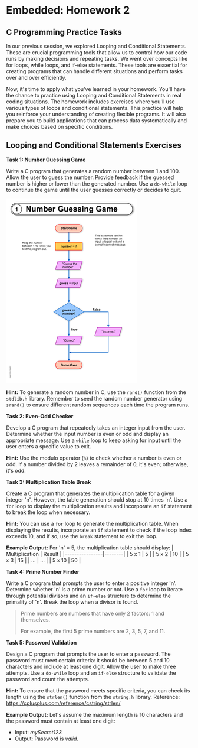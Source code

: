 # Embedded: Homework 2

## C Programming Practice Tasks

In our previous session, we explored Looping and Conditional Statements. These are crucial programming tools that allow us to control how our code runs by making decisions and repeating tasks. We went over concepts like for loops, while loops, and if-else statements. These tools are essential for creating programs that can handle different situations and perform tasks over and over efficiently.

Now, it's time to apply what you've learned in your homework. You'll have the chance to practice using Looping and Conditional Statements in real coding situations. The homework includes exercises where you'll use various types of loops and conditional statements. This practice will help you reinforce your understanding of creating flexible programs. It will also prepare you to build applications that can process data systematically and make choices based on specific conditions.

## Looping and Conditional Statements Exercises

**Task 1: Number Guessing Game**

Write a C program that generates a random number between 1 and 100. Allow the user to guess the number. Provide feedback if the guessed number is higher or lower than the generated number. Use a `do-while` loop to continue the game until the user guesses correctly or decides to quit.

![Alt text](image.png)

**Hint:** To generate a random number in C, use the `rand()` function from the `stdlib.h` library. Remember to seed the random number generator using `srand()` to ensure different random sequences each time the program runs.

**Task 2: Even-Odd Checker**

Develop a C program that repeatedly takes an integer input from the user. Determine whether the input number is even or odd and display an appropriate message. Use a `while` loop to keep asking for input until the user enters a specific value to exit.

**Hint:** Use the modulo operator (`%`) to check whether a number is even or odd. If a number divided by 2 leaves a remainder of 0, it's even; otherwise, it's odd.

**Task 3: Multiplication Table Break**

Create a C program that generates the multiplication table for a given integer 'n'. However, the table generation should stop at 10 times 'n'. Use a `for` loop to display the multiplication results and incorporate an `if` statement to break the loop when necessary.

**Hint:** You can use a `for` loop to generate the multiplication table. When displaying the results, incorporate an `if` statement to check if the loop index exceeds 10, and if so, use the `break` statement to exit the loop.

**Example Output:** For 'n' = 5, the multiplication table should display:
| Multiplication | Result |
|----------------|--------|
| 5 x 1          | 5      |
| 5 x 2          | 10     |
| 5 x 3          | 15     |
| ...            | ...    |
| 5 x 10         | 50     |


**Task 4: Prime Number Finder**

Write a C program that prompts the user to enter a positive integer 'n'. Determine whether 'n' is a prime number or not. Use a `for` loop to iterate through potential divisors and an `if-else` structure to determine the primality of 'n'. Break the loop when a divisor is found.

> Prime numbers are numbers that have only 2 factors: 1 and themselves.
> 
> For example, the first 5 prime numbers are 2, 3, 5, 7, and 11.

**Task 5: Password Validation**

Design a C program that prompts the user to enter a password. The password must meet certain criteria: it should be between 5 and 10 characters and include at least one digit. Allow the user to make three attempts. Use a `do-while` loop and an `if-else` structure to validate the password and count the attempts.

**Hint:** To ensure that the password meets specific criteria, you can check its length using the `strlen()` function from the `string.h` library.
Reference: https://cplusplus.com/reference/cstring/strlen/

**Example Output:** Let's assume the maximum length is 10 characters and the password must contain at least one digit:

- Input: *mySecret123*
- Output: Password is *valid*.
